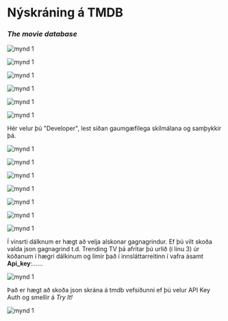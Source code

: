 # Nýskráning á TMDB

### _The movie database_

![mynd 1](log-1.jpg)

![mynd 1](log-2.jpg)

![mynd 1](log-3.jpg)

![mynd 1](log-4.jpg)

![mynd 1](log-5.jpg)

![mynd 1](log-6.jpg)

Hér velur þú "Developer", lest síðan gaumgæfilega skilmálana og samþykkir þá.

![mynd 1](log-7.jpg)

![mynd 1](log-8.jpg)

![mynd 1](log-9.jpg)

![mynd 1](log-10.jpg)

![mynd 1](log-12.jpg)

![mynd 1](log-13.jpg)

![mynd 1](log-14.jpg)

Í vinsrti dálknum er hægt að velja alskonar gagnagrindur. Ef þú vilt skoða valda json gagnagrind t.d. Trending TV þá afritar þú urlið (í línu 3) úr kóðanum í hægri dálkinum og límir það í innsláttarreitinn í vafra ásamt **Api_key**:......

![mynd 1](log-15.jpg)

Það er hægt að skoða json skrána á tmdb vefsíðunni ef þú velur API Key Auth og smellir á *Try It!* 

![mynd 1](log-16.jpg)
